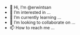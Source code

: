 - 👋 Hi, I’m @erwintsan
- 👀 I’m interested in ...
- 🌱 I’m currently learning ...
- 💞️ I’m looking to collaborate on ...
- 📫 How to reach me ...

<!---
erwintsan/erwintsan is a ✨ special ✨ repository because its `README.md` (this file) appears on your GitHub profile.
You can click the Preview link to take a look at your changes.
--->
